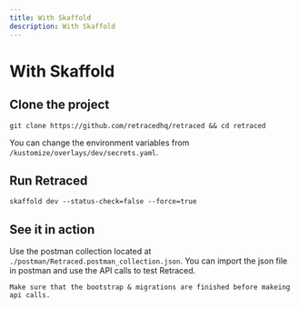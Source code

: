 ```yaml
---
title: With Skaffold
description: With Skaffold
---
```


# With Skaffold

## Clone the project

`git clone https://github.com/retracedhq/retraced && cd retraced`

You can change the environment variables from `/kustomize/overlays/dev/secrets.yaml`.

## Run Retraced

`skaffold dev --status-check=false --force=true`

## See it in action

Use the postman collection located at `./postman/Retraced.postman_collection.json`.
You can import the json file in postman and use the API calls to test Retraced.

`Make sure that the bootstrap & migrations are finished before makeing api calls.`
